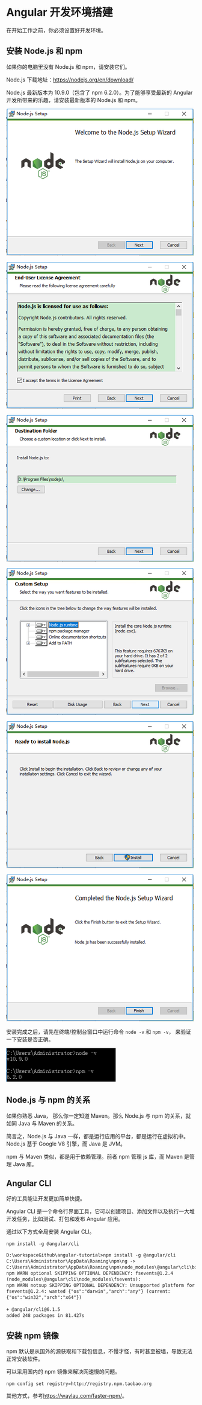 # Angular 开发环境搭建

在开始工作之前，你必须设置好开发环境。

## 安装 Node.js 和 npm


如果你的电脑里没有 Node.js 和 npm，请安装它们。

Node.js 下载地址：<https://nodejs.org/en/download/> 


Node.js 最新版本为 10.9.0（包含了 npm 6.2.0）。为了能够享受最新的 Angular 开发所带来的乐趣，请安装最新版本的 Node.js 和 npm。


![](../images/ide/ide-node-01.png)

![](../images/ide/ide-node-02.png)



![](../images/ide/ide-node-03.png)

![](../images/ide/ide-node-04.png)

![](../images/ide/ide-node-05.png)

![](../images/ide/ide-node-06.png)


安装完成之后，请先在终端/控制台窗口中运行命令 `node -v` 和 `npm -v`， 来验证一下安装是否正确。


![](../images/ide/ide-node-07.png)


## Node.js 与 npm 的关系

如果你熟悉 Java， 那么你一定知道 Maven。那么 Node.js 与 npm 的关系，就如同 Java 与 Maven 的关系。

简言之，Node.js 与 Java 一样，都是运行应用的平台，都是运行在虚拟机中。Node.js 基于 Google V8 引擎，而 Java 是 JVM。

npm 与 Maven 类似，都是用于依赖管理。前者 npm 管理 js 库，而 Maven 是管理 Java 库。

## Angular CLI

好的工具能让开发更加简单快捷。

Angular CLI 是一个命令行界面工具，它可以创建项目、添加文件以及执行一大堆开发任务，比如测试、打包和发布 Angular 应用。

通过以下方式全局安装 Angular CLI。

```
npm install -g @angular/cli
```

```
D:\workspaceGithub\angular-tutorial>npm install -g @angular/cli
C:\Users\Administrator\AppData\Roaming\npm\ng -> C:\Users\Administrator\AppData\Roaming\npm\node_modules\@angular\cli\bin\ng
npm WARN optional SKIPPING OPTIONAL DEPENDENCY: fsevents@1.2.4 (node_modules\@angular\cli\node_modules\fsevents):
npm WARN notsup SKIPPING OPTIONAL DEPENDENCY: Unsupported platform for fsevents@1.2.4: wanted {"os":"darwin","arch":"any"} (current: {"os":"win32","arch":"x64"})

+ @angular/cli@6.1.5
added 248 packages in 81.427s
```

## 安装 npm 镜像

npm 默认是从国外的源获取和下载包信息，不慢才怪，有时甚至被墙，导致无法正常安装软件。

可以采用国内的 npm 镜像来解决网速慢的问题。

```
npm config set registry=http://registry.npm.taobao.org
```

其他方式，参考<https://waylau.com/faster-npm/>。